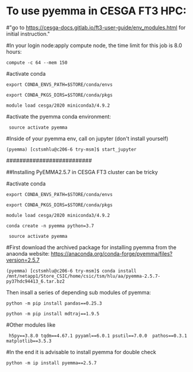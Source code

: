 # To use pyemma in CESGA FT3 HPC: 
#"go to https://cesga-docs.gitlab.io/ft3-user-guide/env_modules.html for initial instruction."

#In your login node:apply compute node, the time limit for this job is 8.0 hours:

```
compute -c 64 --mem 150
```
#activate conda
```
export CONDA_ENVS_PATH=$STORE/conda/envs
```
```
export CONDA_PKGS_DIRS=$STORE/conda/pkgs
```
```
module load cesga/2020 miniconda3/4.9.2
```
#activate the pyemma conda environment:
```
 source activate pyemma
```

#Inside of your pyemma env, call on jupyter (don't install yourself)
```
(pyemma) [cstsmhlu@c206-6 try-msm]$ start_jupyter
```


##########################

##Installing PyEMMA2.5.7 in CESGA FT3 cluster can be tricky

#activate conda

```
export CONDA_ENVS_PATH=$STORE/conda/envs
```
```
export CONDA_PKGS_DIRS=$STORE/conda/pkgs
```
```
module load cesga/2020 miniconda3/4.9.2
```
```
conda create -n pyemma python=3.7
```

```
 source activate pyemma
```
#First download the archived package for installing pyemma from the anaonda website: https://anaconda.org/conda-forge/pyemma/files?version=2.5.7
```
(pyemma) [cstsmhlu@c206-6 try-msm]$ conda install /mnt/netapp1/Store_CSIC/home/csic/tsm/hlu/aa/pyemma-2.5.7-py37hdc94413_6.tar.bz2
```
Then insall a series of depending sub modules of pyemma:

```
python -m pip install pandas==0.25.3
```

```
python -m pip install mdtraj==1.9.5
```

#Other modules like
```
 h5py==3.8.0 tqdm==4.67.1 pyyaml==6.0.1 psutil==7.0.0  pathos==0.3.1 matplotlib==3.5.3
```

#In the end it is advisable to install pyemma for double check
```
python -m ip install pyemma==2.5.7
```
